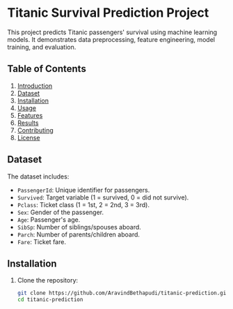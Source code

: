 # Titanic Survival Prediction Project

This project predicts Titanic passengers' survival using machine learning models. It demonstrates data preprocessing, feature engineering, model training, and evaluation.

## Table of Contents
1. [Introduction](#introduction)
2. [Dataset](#dataset)
3. [Installation](#installation)
4. [Usage](#usage)
5. [Features](#features)
6. [Results](#results)
7. [Contributing](#contributing)
8. [License](#license)

## Dataset

The dataset includes:
- `PassengerId`: Unique identifier for passengers.
- `Survived`: Target variable (1 = survived, 0 = did not survive).
- `Pclass`: Ticket class (1 = 1st, 2 = 2nd, 3 = 3rd).
- `Sex`: Gender of the passenger.
- `Age`: Passenger's age.
- `SibSp`: Number of siblings/spouses aboard.
- `Parch`: Number of parents/children aboard.
- `Fare`: Ticket fare.

## Installation

1. Clone the repository:
   ```bash
   git clone https://github.com/AravindBethapudi/titanic-prediction.git
   cd titanic-prediction
